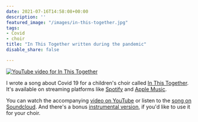 ```yaml
---
date: 2021-07-16T14:58:08+00:00
description: ''
featured_image: "/images/in-this-together.jpg"
tags:
- Covid
- choir
title: "In This Together written during the pandemic"
disable_share: false

---
```


[![YouTube video for In This Together](/images/youtube.svg)](https://www.youtube.com/watch?v=ZcndafhJvTU)

I wrote a song about Covid 19 for a children's choir called [In This Together](https://soundcloud.com/jslowenmusic/in-this-together). It's available on streaming platforms like [Spotify](https://open.spotify.com/track/0eUKzPso04naWBOOsqNkhC) and [Apple Music](https://music.apple.com/gb/album/in-this-together/1520204976?i=1520204977).

You can watch the accompanying [video on YouTube](https://www.youtube.com/watch?v=ZcndafhJvTU) or listen to the [song on Soundcloud](https://soundcloud.com/jslowenmusic/in-this-together). And there's a bonus [instrumental version](https://www.youtube.com/watch?v=ZQ5t7iwRlUs), if you'd like to use it for your choir.
